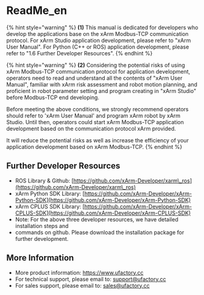 # ReadMe\_en

{% hint style="warning" %}
**(1)** This manual is dedicated for developers who develop the applications base on the xArm Modbus-TCP communication protocol. For xArm Studio application development, please refer to "xArm User Manual". For Python (C++ or ROS) application development, please refer to "1.6 Further Developer Resources".
{% endhint %}

{% hint style="warning" %}
**(2)** Considering the potential risks of using xArm Modbus-TCP communication protocol for application development, operators need to read and understand all the contents of "xArm User Manual", familiar with xArm risk assessment and robot motion planning, and proficient in robot parameter setting and program creating in "xArm Studio" before Modbus-TCP end developing.

Before meeting the above conditions, we strongly recommend operators should refer to 'xArm User Manual' and program xArm robot by xArm Studio. Until then, operators could start xArm Modbus-TCP application development based on the communication protocol xArm provided.

It will reduce the potential risks as well as increase the efficiency of your application development based on xArm Modbus-TCP.
{% endhint %}

## Further Developer Resources <a href="#_toc21764" id="_toc21764"></a>

* ROS Library & Github: [https://github.com/xArm-Developer/xarm\_ros](https://github.com/xArm-Developer/xarm\_ros)
* xArm Python SDK Library: [https://github.com/xArm-Developer/xArm-Python-SDK](https://github.com/xArm-Developer/xArm-Python-SDK)
* xArm CPLUS SDK Library: [https://github.com/xArm-Developer/xArm-CPLUS-SDK](https://github.com/xArm-Developer/xArm-CPLUS-SDK)
* Note: For the above three developer resources, we have detailed installation steps and&#x20;
* commands on github. Please download the installation package for further development.

## &#x20;More Information      <a href="#_toc17347" id="_toc17347"></a>

* &#x20;More product information: https://www.ufactory.cc
* &#x20;For technical support, please email to: support@ufactory.cc
* For sales support, please email to: sales@ufactory.cc
